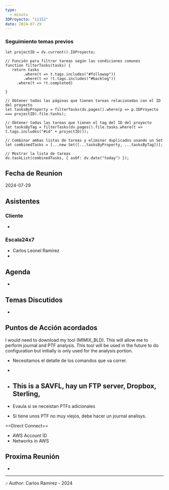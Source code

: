```yaml
---
type:
  - minuta
IDProyecto: "11152"
date: 2024-07-29
---
```



### Seguimiento temas previos

```dataviewjs
let projectID = dv.current().IDProyecto;

// Función para filtrar tareas según las condiciones comunes
function filterTasks(tasks) {
   return tasks
        .where(t => t.tags.includes("#followup"))
        .where(t => !t.tags.includes("#backlog"))
     .where(t => !t.completed)
        
}

// Obtener todas las páginas que tienen tareas relacionadas con el ID del proyecto
let tasksByProperty = filterTasks(dv.pages().where(p => p.IDProyecto === projectID).file.tasks);

// Obtener todas las tareas que tienen el tag del ID del proyecto
let tasksByTag = filterTasks(dv.pages().file.tasks.where(t => t.tags.includes("#id" + projectID)));

// Combinar ambas listas de tareas y eliminar duplicados usando un Set
let combinedTasks = [...new Set([...tasksByProperty, ...tasksByTag])];

// Mostrar la lista de tareas
dv.taskList(combinedTasks, { asOf: dv.date("today") });
 ```
## Fecha de Reunion
2024-07-29

## Asistentes

### Cliente
* 
### Escala24x7
- Carlos Leonel Ramírez
-  

## Agenda
* 
## Temas Discutidos
*  

## Puntos de Acción acordados


I would need to download my tool (MIMIX_BLD).  This will allow me to perform journal and PTF analysis.  This tool will be used in the future to do configuration but initially is only used for the analysis portion.

- Necesitamos el detalle de los comandos que va correr.
- 


- This is a SAVFL, hay un FTP server, Dropbox, Sterling, 
	- 

- Evaula si se neceistan PTFs adicionales

- Si tiene unos PTF no muy viejos, debe hacer un journal analisys.


==Direct Connect==
- AWS Account ID
- Networks in AWS




## Proxima Reunión
*   

---
🎶
Author: Carlos Ramírez - 2024
